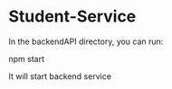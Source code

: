 # Student-Service


In the backendAPI directory, you can run:

  npm start

It will start backend service

